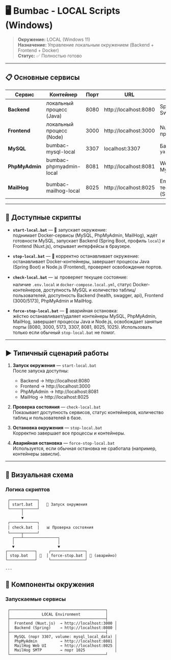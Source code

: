 # 🖥 Bumbac - LOCAL Scripts (Windows)

> **Окружение:** LOCAL (Windows 11)  
> **Назначение:** Управление локальным окружением (Backend + Frontend + Docker)  
> **Статус:** ✅ Полностью готово

---

## 📋 Основные сервисы

| Сервис        | Контейнер                | Порт  | URL                        | Описание                  |
|---------------|--------------------------|-------|----------------------------|---------------------------|
| **Backend**   | локальный процесс (Java) | 8080  | http://localhost:8080      | Spring Boot (API, Swagger) |
| **Frontend**  | локальный процесс (Node) | 3000  | http://localhost:3000      | Nuxt.js приложение        |
| **MySQL**     | bumbac-mysql-local       | 3307  | localhost:3307             | База `yarn_store_local`   |
| **PhpMyAdmin**| bumbac-phpmyadmin-local  | 8081  | http://localhost:8081      | Web UI для MySQL          |
| **MailHog**   | bumbac-mailhog-local     | 8025  | http://localhost:8025      | Email тестирование (SMTP: 1025) |

---

## 📂 Доступные скрипты

- **`start-local.bat`** — 🚀 запускает окружение:  
  поднимает Docker-сервисы (MySQL, PhpMyAdmin, MailHog), ждёт готовности MySQL, запускает Backend (Spring Boot, профиль `local`) и Frontend (Nuxt.js), открывает интерфейсы в браузере.

- **`stop-local.bat`** — 🛑 корректно останавливает окружение:  
  останавливает Docker-контейнеры, завершает процессы Java (Spring Boot) и Node.js (Frontend), проверяет освобождение портов.

- **`check-local.bat`** — 📊 проверяет текущее состояние:  
  наличие `.env.local` и `docker-compose.local.yml`, статус Docker-контейнеров, доступность MySQL и количество таблиц/пользователей, доступность Backend (health, swagger, api), Frontend (3000/5173), PhpMyAdmin и MailHog.

- **`force-stop-local.bat`** — 🛑 аварийная остановка:  
  жёстко останавливает/удаляет контейнеры MySQL, PhpMyAdmin, MailHog, завершает процессы Java и Node.js, освобождает занятые порты (8080, 3000, 5173, 3307, 8081, 8025, 1025). Использовать только если обычный `stop-local.bat` не помог.

---

## ▶️ Типичный сценарий работы

1. **Запуск окружения** — `start-local.bat`  
   После запуска доступны:
    - Backend → http://localhost:8080
    - Frontend → http://localhost:3000
    - PhpMyAdmin → http://localhost:8081
    - MailHog → http://localhost:8025

2. **Проверка состояния** — `check-local.bat`  
   Показывает доступность сервисов, статус контейнеров, количество таблиц и пользователей в базе.

3. **Остановка окружения** — `stop-local.bat`  
   Корректно завершает все процессы и контейнеры.

4. **Аварийная остановка** — `force-stop-local.bat`  
   Используется, если обычная остановка не сработала (например, контейнеры зависли).

---

## 🔄 Визуальная схема

### Логика скриптов
```text
 ┌────────────┐
 │ start.bat  │   🚀 Запуск окружения
 └─────┬──────┘
       │
       ▼
 ┌────────────┐
 │ check.bat  │   📊 Проверка состояния
 └─────┬──────┘
   ┌───┴───────────────┐
   │                   │
   ▼                   ▼
┌────────────┐     ┌───────────────┐
│ stop.bat   │ 🛑  │ force-stop.bat │ 🛑 (аварийно)
└────────────┘     └───────────────┘

---
```
## 🔄 Компоненты окружения

### Запускаемые сервисы
```text
 ┌──────────────────────────────────────────┐
 │              LOCAL Environment           │
 ├──────────────────────────────────────────┤
 │  Frontend (Nuxt.js)  → http://localhost:3000 │
 │  Backend (Spring)    → http://localhost:8080 │
 ├──────────────────────────────────────────┤
 │  MySQL (порт 3307, volume: mysql_local_data) │
 │  PhpMyAdmin          → http://localhost:8081 │
 │  MailHog Web UI      → http://localhost:8025 │
 │  MailHog SMTP        → порт 1025             │
 └──────────────────────────────────────────┘
